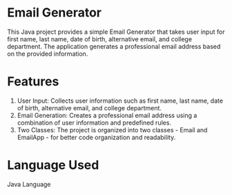 # Email Generator
This Java project provides a simple Email Generator that takes user input for first name, last name, date of birth, alternative email, and college department. The application generates a professional email address based on the provided information.

# Features
1. User Input: Collects user information such as first name, last name, date of birth, alternative email, and college department.
2. Email Generation: Creates a professional email address using a combination of user information and predefined rules.
3. Two Classes: The project is organized into two classes - Email and EmailApp - for better code organization and readability.

# Language Used
Java Language
